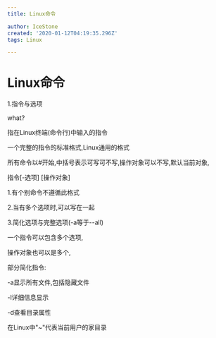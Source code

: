 ```yaml
---
title: Linux命令

author: IceStone
created: '2020-01-12T04:19:35.296Z'
tags: Linux

---
```


# Linux命令

1.指令与选项

what?

指在Linux终端(命令行)中输入的指令

一个完整的指令的标准格式,Linux通用的格式

所有命令以#开始,中括号表示可写可不写,操作对象可以不写,默认当前对象,

指令[-选项] [操作对象]

1.有个别命令不遵循此格式

2.当有多个选项时,可以写在一起

3.简化选项与完整选项(-a等于--all)

一个指令可以包含多个选项,

操作对象也可以是多个,

 
 
部分简化指令:

-a显示所有文件,包括隐藏文件

-l详细信息显示

-d查看目录属性

在Linux中"~"代表当前用户的家目录

